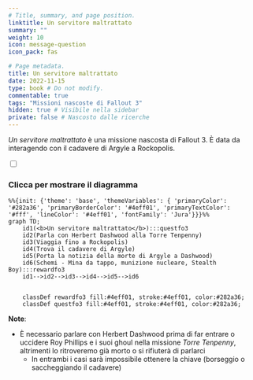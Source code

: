 ```yaml
---
# Title, summary, and page position.
linktitle: Un servitore maltrattato
summary: ""
weight: 10
icon: message-question
icon_pack: fas

# Page metadata.
title: Un servitore maltrattato
date: 2022-11-15
type: book # Do not modify.
commentable: true
tags: "Missioni nascoste di Fallout 3"
hidden: true # Visibile nella sidebar
private: false # Nascosto dalle ricerche
---
```


<div class="fo3">

*Un servitore maltrattato* è una missione nascosta di Fallout 3. È data da interagendo con il cadavere di Argyle a Rockopolis.



<section class="chart-collapse">
<input type="checkbox" name="collapse2" id="handle2">
<h3 class="handle">
<label for="handle2">Clicca per mostrare il diagramma</label>
</h3>
<div class="content">

```mermaid
%%{init: {'theme': 'base', 'themeVariables': { 'primaryColor': '#282a36', 'primaryBorderColor': '#4eff01', 'primaryTextColor': '#fff', 'lineColor': '#4eff01', 'fontFamily': 'Jura'}}}%%
graph TD;
    id1(<b>Un servitore maltrattato</b>):::questfo3
    id2(Parla con Herbert Dashwood alla Torre Tenpenny)
    id3(Viaggia fino a Rockopolis)
    id4(Trova il cadavere di Argyle)
    id5(Porta la notizia della morte di Argyle a Dashwood)
    id6(Schemi - Mina da tappo, munizione nucleare, Stealth Boy):::rewardfo3
    id1-->id2-->id3-->id4-->id5-->id6
    
    
    classDef rewardfo3 fill:#4eff01, stroke:#4eff01, color:#282a36;
    classDef questfo3 fill:#4eff01, stroke:#4eff01, color:#282a36;
```

</div>
</section>



**Note**:
- È necessario parlare con Herbert Dashwood prima di far entrare o uccidere Roy Phillips e i suoi ghoul nella missione *Torre Tenpenny*, altrimenti lo ritroveremo già morto o si rifiuterà di parlarci
  - In entrambi i casi sarà impossibile ottenere la chiave (borseggio o saccheggiando il cadavere)


</div>